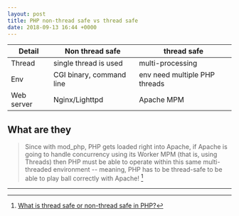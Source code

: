 ```yaml
---
layout: post
title: PHP non-thread safe vs thread safe
date: 2018-09-13 16:44 +0000
---
```


Detail | Non thread safe | thread safe
------------ | ------------ | -------------
Thread | single thread is used | multi-processing
Env | CGI binary, command line  | env need multiple PHP threads
Web server | Nginx/Lighttpd | Apache MPM


## What are they

>Since with mod_php, PHP gets loaded right into Apache, if Apache is going to handle concurrency using its Worker MPM (that is, using Threads) then PHP must be able to operate within this same multi-threaded environment -- meaning, PHP has to be thread-safe to be able to play ball correctly with Apache! [^1]

[^1]: [What is thread safe or non-thread safe in PHP?](https://stackoverflow.com/questions/1623914/what-is-thread-safe-or-non-thread-safe-in-php)

---
